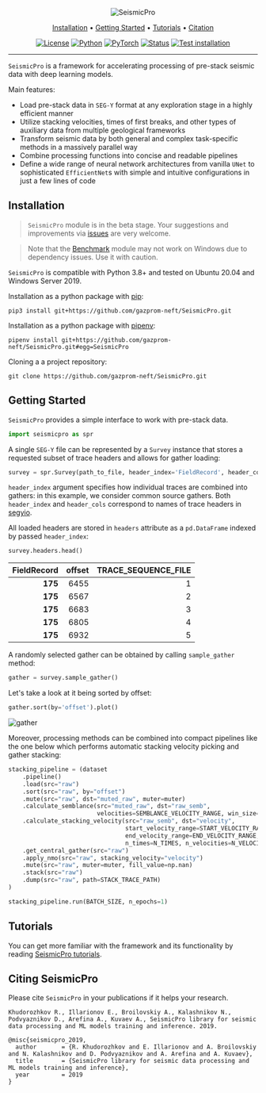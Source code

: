 <div align="center">

![SeismicPro](https://user-images.githubusercontent.com/19351782/125063408-1bcdab80-e0b8-11eb-96c2-719bc640da36.png)

<p align="center">
  <!-- <a href="">Docs</a> • -->
  <a href="#installation">Installation</a> •
  <a href="#getting-started">Getting Started</a> •
  <a href="#tutorials">Tutorials</a> •
  <a href="#citing-seismicpro">Citation</a>
</p>

[![License](https://img.shields.io/github/license/analysiscenter/batchflow.svg)](https://www.apache.org/licenses/LICENSE-2.0)
[![Python](https://img.shields.io/badge/python-3.8-blue.svg)](https://python.org)
[![PyTorch](https://img.shields.io/badge/PyTorch-1.8-orange.svg)](https://pytorch.org)
[![Status](https://github.com/gazprom-neft/SeismicPro/actions/workflows/status.yml/badge.svg?branch=master&event=push)](https://github.com/gazprom-neft/SeismicPro/actions/workflows/status.yml)
[![Test installation](https://github.com/gazprom-neft/SeismicPro/actions/workflows/test-install.yml/badge.svg?branch=master&event=push)](https://github.com/gazprom-neft/SeismicPro/actions/workflows/test-install.yml)

</div>

---

`SeismicPro` is a framework for accelerating processing of pre-stack seismic data with deep learning models.

Main features:

* Load pre-stack data in `SEG-Y` format at any exploration stage in a highly efficient manner
* Utilize stacking velocities, times of first breaks, and other types of auxiliary data from multiple geological frameworks
* Transform seismic data by both general and complex task-specific methods in a massively parallel way
* Combine processing functions into concise and readable pipelines
* Define a wide range of neural network architectures from vanilla `UNet` to sophisticated `EfficientNet`s with simple and intuitive configurations in just a few lines of code

## Installation

> `SeismicPro` module is in the beta stage. Your suggestions and improvements via [issues](https://github.com/gazprom-neft/SeismicPro/issues) are very welcome.

> Note that the [Benchmark](./benchmark/) module may not work on Windows due to dependency issues. Use it with caution.

`SeismicPro` is compatible with Python 3.8+ and tested on Ubuntu 20.04 and Windows Server 2019.

Installation as a python package with [pip](https://pip.pypa.io/en/stable/):

    pip3 install git+https://github.com/gazprom-neft/SeismicPro.git

Installation as a python package with [pipenv](https://docs.pipenv.org/):

    pipenv install git+https://github.com/gazprom-neft/SeismicPro.git#egg=SeismicPro

Cloning a a project repository:

    git clone https://github.com/gazprom-neft/SeismicPro.git

## Getting Started

`SeismicPro` provides a simple interface to work with pre-stack data.

```python
import seismicpro as spr
```

A single `SEG-Y` file can be represented by a `Survey` instance that stores a requested subset of trace headers and allows for gather loading:

```python
survey = spr.Survey(path_to_file, header_index='FieldRecord', header_cols='offset')
```

`header_index` argument specifies how individual traces are combined into gathers: in this example, we consider common source gathers. Both `header_index` and `header_cols` correspond to names of trace headers in [segyio](https://segyio.readthedocs.io/en/latest/segyio.html#constants).

All loaded headers are stored in `headers` attribute as a `pd.DataFrame` indexed by passed `header_index`:

```python
survey.headers.head()
```

| **FieldRecord** | **offset** | **TRACE_SEQUENCE_FILE** |
|----------------:|-----------:|------------------------:|
|         **175** |       6455 |                       1 |
|         **175** |       6567 |                       2 |
|         **175** |       6683 |                       3 |
|         **175** |       6805 |                       4 |
|         **175** |       6932 |                       5 |

A randomly selected gather can be obtained by calling `sample_gather` method:

```python
gather = survey.sample_gather()
```

Let's take a look at it being sorted by offset:

```python
gather.sort(by='offset').plot()
```

![gather](https://i.imgur.com/qv0SsEE.png)

Moreover, processing methods can be combined into compact pipelines like the one below which performs automatic stacking velocity picking and gather stacking:

```python
stacking_pipeline = (dataset
    .pipeline()
    .load(src="raw")
    .sort(src="raw", by="offset")
    .mute(src="raw", dst="muted_raw", muter=muter)
    .calculate_semblance(src="muted_raw", dst="raw_semb",
                         velocities=SEMBLANCE_VELOCITY_RANGE, win_size=8)
    .calculate_stacking_velocity(src="raw_semb", dst="velocity",
                                 start_velocity_range=START_VELOCITY_RANGE,
                                 end_velocity_range=END_VELOCITY_RANGE,
                                 n_times=N_TIMES, n_velocities=N_VELOCITIES)
    .get_central_gather(src="raw")
    .apply_nmo(src="raw", stacking_velocity="velocity")
    .mute(src="raw", muter=muter, fill_value=np.nan)
    .stack(src="raw")
    .dump(src="raw", path=STACK_TRACE_PATH)
)

stacking_pipeline.run(BATCH_SIZE, n_epochs=1)
```

## Tutorials
You can get more familiar with the framework and its functionality by reading [SeismicPro tutorials](tutorials).

## Citing SeismicPro

Please cite `SeismicPro` in your publications if it helps your research.

    Khudorozhkov R., Illarionov E., Broilovskiy A., Kalashnikov N., Podvyaznikov D., Arefina A., Kuvaev A., SeismicPro library for seismic data processing and ML models training and inference. 2019.

```
@misc{seismicpro_2019,
  author       = {R. Khudorozhkov and E. Illarionov and A. Broilovskiy and N. Kalashnikov and D. Podvyaznikov and A. Arefina and A. Kuvaev},
  title        = {SeismicPro library for seismic data processing and ML models training and inference},
  year         = 2019
}
```
